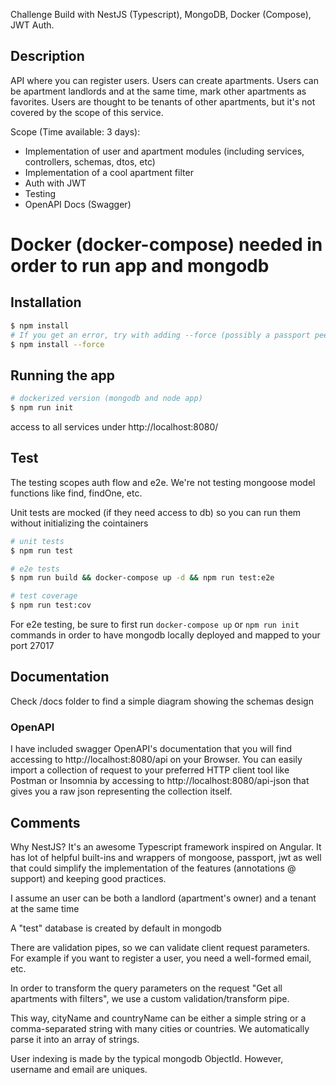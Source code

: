 Challenge
Build with NestJS (Typescript), MongoDB, Docker (Compose), JWT Auth.

## Description
API where you can register users. Users can create apartments. Users can be apartment landlords and at the same time, mark other apartments as favorites.
Users are thought to be tenants of other apartments, but it's not covered by the scope of this service.

Scope (Time available: 3 days):
- Implementation of user and apartment modules (including services, controllers, schemas, dtos, etc)
- Implementation of a cool apartment filter
- Auth with JWT
- Testing
- OpenAPI Docs (Swagger)

# Docker (docker-compose) needed in order to run app and mongodb

## Installation
```bash
$ npm install
# If you get an error, try with adding --force (possibly a passport peer deps error)
$ npm install --force
```

## Running the app
```bash
# dockerized version (mongodb and node app)
$ npm run init
```

access to all services under http://localhost:8080/

## Test
The testing scopes auth flow and e2e. We're not testing mongoose model functions like find, findOne, etc.

Unit tests are mocked (if they need access to db) so you can run them without initializing the cointainers

```bash
# unit tests
$ npm run test

# e2e tests
$ npm run build && docker-compose up -d && npm run test:e2e

# test coverage
$ npm run test:cov
```

For e2e testing, be sure to first run ```docker-compose up``` or ```npm run init``` commands in order to have mongodb locally deployed and mapped to your port 27017

## Documentation
Check /docs folder to find a simple diagram showing the schemas design

### OpenAPI
I have included swagger OpenAPI's documentation that you will find accessing to http://localhost:8080/api on your Browser. You can easily import a collection of request to your preferred HTTP client tool like Postman or Insomnia by accessing to http://localhost:8080/api-json that gives you a raw json representing the collection itself.

## Comments
Why NestJS? It's an awesome Typescript framework inspired on Angular. It has lot of helpful built-ins and wrappers of mongoose, passport, jwt as well that could simplify
the implementation of the features (annotations @ support) and keeping good practices.

I assume an user can be both a landlord (apartment's owner) and a tenant at the same time

A "test" database is created by default in mongodb

There are validation pipes, so we can validate client request parameters. For example if you want to register a user, you need a well-formed email, etc.

In order to transform the query parameters on the request "Get all apartments with filters", we use a custom validation/transform pipe. 

This way, cityName and countryName can be either a simple string or a comma-separated string with many cities or countries. We automatically parse it into an array of strings.

User indexing is made by the typical mongodb ObjectId. However, username and email are uniques.
